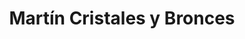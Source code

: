 ---
title: "Martín Cristales y Bronces"
url: /ciudad-autonoma-de-buenos-aires/martin-cristales-y-bronces/
shop: Möbel
---